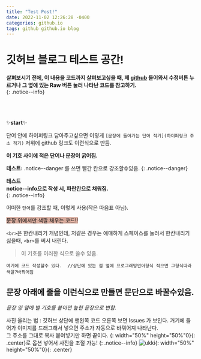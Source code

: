 ```yaml
---
title: "Test Post!"
date: 2022-11-02 12:26:28 -0400
categories: github.io
tags: github github.io blog
---
```


# 깃허브 블로그 테스트 공간!<br>   


**살펴보시기 전에, 이 내용을 코드까지 살펴보고싶을 때, 제 [github](https://github.com/TerrTarr1/TerrTarr1.github.io/blob/main/_posts/2022-11-03-test-post.md) 들어와서 수정버튼 누르거나 그 옆에 있는 Raw 버튼 눌러 나타난 코드를 참고하기.**   
{: .notice--info}
<br><br><br><br>


✨**start**✨<br>

단어 안에 하이퍼링크 담아주고싶으면 이렇게 `[문장에 들어가는 단어 적기](하이퍼링크 주소 적기)` 저위에 github 링크도 이런식으로 만듬.

**이 기호 사이에 적은 단어나 문장이 굵어짐.**


**테스트:** .notice--danger 를 쓰면 빨간 칸으로 강조할수있음.
{: .notice--danger}

**테스트**    
**notice--info으로 작성 시, 파란칸으로 채워짐.**<br>
{: .notice--info}

어떠한 `단어`를 강조할 때, 이렇게 사용(작은 따음표 아님).   

<span style="background-color: #d6aa9c">문장 위에서만 색깔 채우는 코드!!</span>    

`<br>`은 한칸내리기 개념인데, 저같은 경우는 애매하게 스페이스를 눌러서 한칸내리기 싫을때, `<br>`를 써서 내린다.   

> 이 기호를 이러한 식으로 쓸수 있음.   

``` 
여기에 코드 작성할수 있다.  //상단에 있는 점 옆에 프로그래밍언어형식 적으면 그형식따라 색깔?바뀌어짐
```   

문장 아래에 줄을 이런식으로 만들면 문단으로 바꿀수있음.
------------   

*문장 양 옆에 별 기호를 붙이면 눞힌 문장으로 변함.*   

사진 올리는 법 : 깃허브 상단에 맨왼쪽 코드 오른쪽 보면 Issues 가 보인다. 거기에 들어가 이미지를 드래그해서 넣으면 주소가 자동으로 바꿔어져 나타난다.   
그 주소를 그대로 복사 붙여넣기만 하면 끝이다. {: width="50%" height="50%"0}{: .center}로 옵션 넣어서 사진을 조절 가능! {: .notice--info}
![ukki](https://user-images.githubusercontent.com/80401520/202102214-e04d22f3-1013-4bf9-bca8-5c6171c1ba4a.png){: width="50%" height="50%"0}{: .center}


